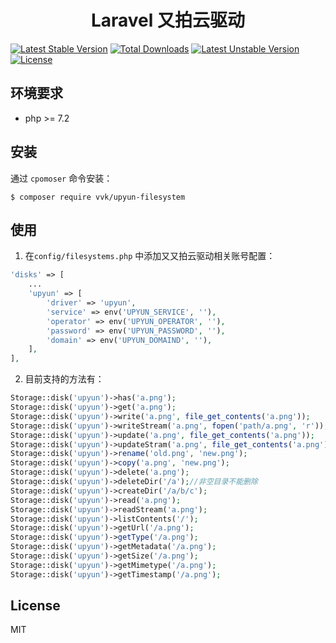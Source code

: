 <h1 align="center">Laravel 又拍云驱动</h1>

[![Latest Stable Version](https://poser.pugx.org/vvk/upyun-filesystem/v/stable)](https://packagist.org/packages/vvk/upyun-filesystem)
[![Total Downloads](https://poser.pugx.org/vvk/upyun-filesystem/downloads)](https://packagist.org/packages/vvk/upyun-filesystem)
[![Latest Unstable Version](https://poser.pugx.org/vvk/upyun-filesystem/v/unstable)](https://packagist.org/packages/vvk/upyun-filesystem)
[![License](https://poser.pugx.org/vvk/upyun-filesystem/license)](https://packagist.org/packages/vvk/upyun-filesystem)

## 环境要求
- php >= 7.2

## 安装
通过 `cpomoser` 命令安装：
```$xslt
$ composer require vvk/upyun-filesystem
```
## 使用
1. 在`config/filesystems.php` 中添加又又拍云驱动相关账号配置：
```php
'disks' => [
    ...
    'upyun' => [
        'driver' => 'upyun',
        'service' => env('UPYUN_SERVICE', ''),
        'operator' => env('UPYUN_OPERATOR', ''),
        'password' => env('UPYUN_PASSWORD', ''),
        'domain' => env('UPYUN_DOMAIND', ''),
    ],
],
``` 
2. 目前支持的方法有：
```php
Storage::disk('upyun')->has('a.png');
Storage::disk('upyun')->get('a.png');
Storage::disk('upyun')->write('a.png', file_get_contents('a.png'));
Storage::disk('upyun')->writeStream('a.png', fopen('path/a.png', 'r'));
Storage::disk('upyun')->update('a.png', file_get_contents('a.png'));
Storage::disk('upyun')->updateStram('a.png', file_get_contents('a.png'));
Storage::disk('upyun')->rename('old.png', 'new.png');
Storage::disk('upyun')->copy('a.png', 'new.png');
Storage::disk('upyun')->delete('a.png');
Storage::disk('upyun')->deleteDir('/a');//非空目录不能删除
Storage::disk('upyun')->createDir('/a/b/c');
Storage::disk('upyun')->read('a.png');
Storage::disk('upyun')->readStream('a.png');
Storage::disk('upyun')->listContents('/');
Storage::disk('upyun')->getUrl('/a.png');
Storage::disk('upyun')->getType('/a.png');
Storage::disk('upyun')->getMetadata('/a.png');
Storage::disk('upyun')->getSize('/a.png');
Storage::disk('upyun')->getMimetype('/a.png');
Storage::disk('upyun')->getTimestamp('/a.png');
```
## License
MIT
